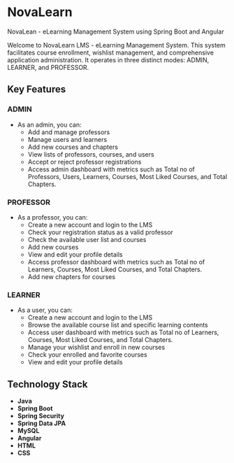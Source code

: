# NovaLearn
NovaLean - eLearning Management System using Spring Boot and Angular

Welcome to NovaLearn LMS - eLearning Management System. This system facilitates course enrollment, wishlist management, and comprehensive application administration. It operates in three distinct modes: ADMIN, LEARNER, and PROFESSOR.

## Key Features

### ADMIN
- As an admin, you can:
  - Add and manage professors
  - Manage users and learners
  - Add new courses and chapters
  - View lists of professors, courses, and users
  - Accept or reject professor registrations
  - Access admin dashboard with metrics such as Total no of Professors, Users, Learners, Courses, Most Liked Courses, and Total Chapters.

### PROFESSOR
- As a professor, you can:
  - Create a new account and login to the LMS
  - Check your registration status as a valid professor
  - Check the available user list and courses
  - Add new courses
  - View and edit your profile details
  - Access professor dashboard with metrics such as Total no of Learners, Courses, Most Liked Courses, and Total Chapters.
  - Add new chapters for courses
 


### LEARNER
- As a user, you can:
  - Create a new account and login to the LMS
  - Browse the available course list and specific learning contents
  - Access user dashboard with metrics such as Total no of Learners, Courses, Most Liked Courses, and Total Chapters.
  - Manage your wishlist and enroll in new courses
  - Check your enrolled and favorite courses
  - View and edit your profile details

## Technology Stack
- **Java**
- **Spring Boot**
- **Spring Security**
- **Spring Data JPA**
- **MySQL**
- **Angular**
- **HTML**
- **CSS**
